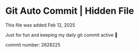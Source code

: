 # Git Auto Commit | Hidden File

This file was added Feb 12, 2025

Just for fun and keeping my daily git commit active 🤪

commit number: 2628225
